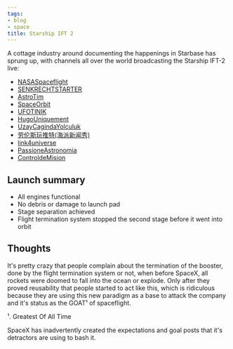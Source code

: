 ```yaml
---
tags:
- blog
- space
title: Starship IFT 2
---
```

A cottage industry around documenting the happenings in Starbase has sprung up, with channels all over the world broadcasting the Starship IFT-2 live:

- [NASASpaceflight](https://youtube.com/@NASASpaceflight)
- [SENKRECHTSTARTER](https://youtube.com/@SENKRECHTSTARTER)
- [AstroTim](https://youtube.com/@AstroTim)
- [SpaceOrbit](https://youtube.com/@SpaceOrbit)
- [UFOTINIK](https://youtube.com/@UFOTINIK)
- [HugoUniquement](https://youtube.com/@hugouniquement)
- [UzayCagindaYolculuk](https://youtube.com/@UzayCagindaYolculuk)
- [劳伦斯玩推特(海派新闻秀)](https://youtube.com/@user-yv1tc2dq9e)
- [link4universe](https://youtube.com/@link4universe)
- [PassioneAstronomia](https://youtube.com/@PassioneAstronomia)
- [ControldeMision](https://youtube.com/@ControldeMision)


## Launch summary
- All engines functional
- No debris or damage to launch pad
- Stage separation achieved
- Flight termination system stopped the second stage before it went into orbit

## Thoughts
It's pretty crazy that people complain about the termination of the booster, done by the flight termination system or not, when before SpaceX, all rockets were doomed to fall into the ocean or explode. Only after they proved reusability that people started to act like this, which is ridiculous because they are using this new paradigm as a base to attack the company and it's status as the GOAT¹ of spaceflight.

¹. Greatest Of All Time

SpaceX has inadvertently created the expectations and goal posts that it's detractors are using to bash it.

